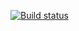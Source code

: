 [![Build status](https://ci.appveyor.com/api/projects/status/pcslw32bdm8a45vi?svg=true)](https://ci.appveyor.com/project/inessashuvalova/http-hw)
